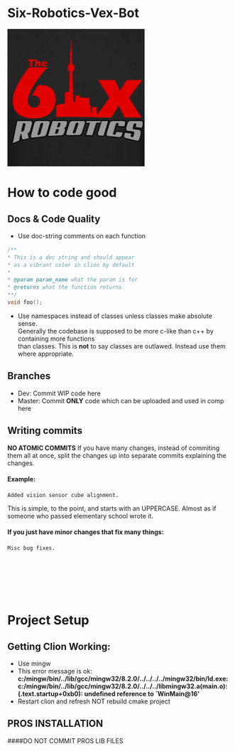 # Six-Robotics-Vex-Bot
![](6ix.png)

# How to code good

## Docs & Code Quality
- Use doc-string comments on each function
```cpp
/**
* This is a doc string and should appear
* as a vibrant color in clion by default
*
* @param param_name what the param is for
* @returns what the function returns
**/
void foo();
```

- Use namespaces instead of classes unless classes make absolute sense. <br>
Generally the codebase is supposed to be more c-like than c++ by containing more functions<br>
than classes. This is **not** to say classes are outlawed. Instead use them where appropriate.

## Branches
- Dev: Commit WIP code here
- Master: Commit **ONLY** code which can be uploaded and used in comp here

## Writing commits
**NO ATOMIC COMMITS** If you have many changes, instead of commiting them all at once,
split the changes up into separate commits explaining the changes.
<br>

#### Example:
```
Added vision sensor cube alignment.
```
This is simple, to the point, and starts with an UPPERCASE. 
Almost as if someone who passed elementary school wrote it.

#### If you just have minor changes that fix many things:
```
Misc bug fixes.
```

<br><br><br><br><br>

# Project Setup

## Getting Clion Working:
- Use mingw
- This error message is ok: <b>c:/mingw/bin/../lib/gcc/mingw32/8.2.0/../../../../mingw32/bin/ld.exe: c:/mingw/bin/../lib/gcc/mingw32/8.2.0/../../../libmingw32.a(main.o):(.text.startup+0xb0): undefined reference to `WinMain@16'</b>
- Restart clion and refresh NOT rebuild cmake project



## PROS INSTALLATION
 ####DO NOT COMMIT PROS LIB FILES
